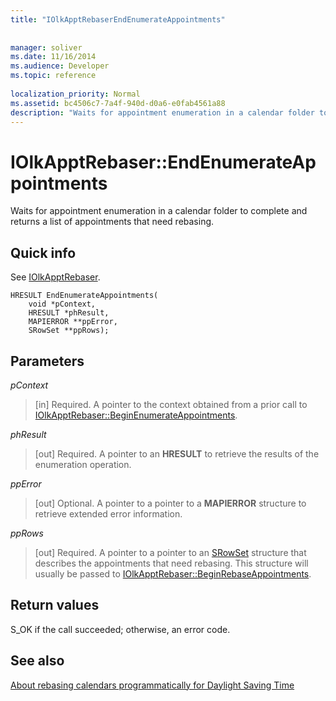 ```yaml
---
title: "IOlkApptRebaserEndEnumerateAppointments"
 
 
manager: soliver
ms.date: 11/16/2014
ms.audience: Developer
ms.topic: reference
 
localization_priority: Normal
ms.assetid: bc4506c7-7a4f-940d-d0a6-e0fab4561a88
description: "Waits for appointment enumeration in a calendar folder to complete and returns a list of appointments that need rebasing."
---
```


# IOlkApptRebaser::EndEnumerateAppointments

Waits for appointment enumeration in a calendar folder to complete and returns a list of appointments that need rebasing.
  
## Quick info

See [IOlkApptRebaser](iolkapptrebaser.md).
  
```
HRESULT EndEnumerateAppointments( 
    void *pContext, 
    HRESULT *phResult, 
    MAPIERROR **ppError, 
    SRowSet **ppRows);
```

## Parameters

 _pContext_
  
> [in] Required. A pointer to the context obtained from a prior call to [IOlkApptRebaser::BeginEnumerateAppointments](iolkapptrebaser-beginenumerateappointments.md).
    
 _phResult_
  
> [out] Required. A pointer to an **HRESULT** to retrieve the results of the enumeration operation. 
    
 _ppError_
  
> [out] Optional. A pointer to a pointer to a **MAPIERROR** structure to retrieve extended error information. 
    
 _ppRows_
  
> [out] Required. A pointer to a pointer to an [SRowSet](http://msdn.microsoft.com/library/7e3761be-afd6-46cb-9a08-25e9016c1241%28Office.15%29.aspx) structure that describes the appointments that need rebasing. This structure will usually be passed to [IOlkApptRebaser::BeginRebaseAppointments](iolkapptrebaser-beginrebaseappointments.md).
    
## Return values

S_OK if the call succeeded; otherwise, an error code.
  
## See also



[About rebasing calendars programmatically for Daylight Saving Time](about-rebasing-calendars-programmatically-for-daylight-saving-time.md)

